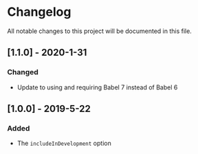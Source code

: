 # Changelog
All notable changes to this project will be documented in this file.

## [1.1.0] - 2020-1-31

### Changed
- Update to using and requiring Babel 7 instead of Babel 6

## [1.0.0] - 2019-5-22

### Added
- The `includeInDevelopment` option